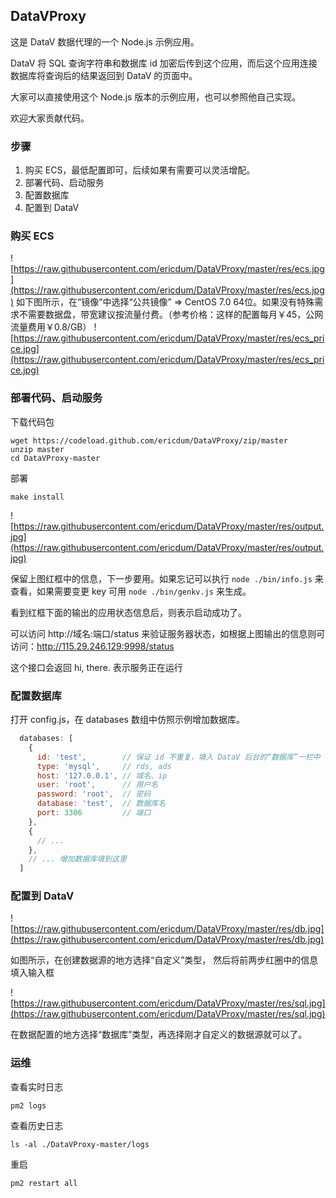## DataVProxy

这是 DataV 数据代理的一个 Node.js 示例应用。

DataV 将 SQL 查询字符串和数据库 id 加密后传到这个应用，而后这个应用连接数据库将查询后的结果返回到 DataV 的页面中。

大家可以直接使用这个 Node.js 版本的示例应用，也可以参照他自己实现。

欢迎大家贡献代码。

### 步骤

1. 购买 ECS，最低配置即可，后续如果有需要可以灵活增配。
2. 部署代码、启动服务
3. 配置数据库
4. 配置到 DataV

### 购买 ECS

![https://raw.githubusercontent.com/ericdum/DataVProxy/master/res/ecs.jpg](https://raw.githubusercontent.com/ericdum/DataVProxy/master/res/ecs.jpg)
如下图所示，在“镜像”中选择“公共镜像” => CentOS 7.0 64位。如果没有特殊需求不需要数据盘，带宽建议按流量付费。（参考价格：这样的配置每月￥45，公网流量费用￥0.8/GB）
![https://raw.githubusercontent.com/ericdum/DataVProxy/master/res/ecs_price.jpg](https://raw.githubusercontent.com/ericdum/DataVProxy/master/res/ecs_price.jpg)

### 部署代码、启动服务

下载代码包
```
wget https://codeload.github.com/ericdum/DataVProxy/zip/master
unzip master
cd DataVProxy-master
```

部署
```
make install
```
![https://raw.githubusercontent.com/ericdum/DataVProxy/master/res/output.jpg](https://raw.githubusercontent.com/ericdum/DataVProxy/master/res/output.jpg)

保留上图红框中的信息，下一步要用。如果忘记可以执行 `node ./bin/info.js` 来查看，如果需要变更 key 可用 `node ./bin/genkv.js` 来生成。

看到红框下面的输出的应用状态信息后，则表示启动成功了。

可以访问 http://域名:端口/status 来验证服务器状态，如根据上图输出的信息则可访问：http://115.29.246.129:9998/status

这个接口会返回 hi, there. 表示服务正在运行

### 配置数据库

打开 config.js，在 databases 数组中仿照示例增加数据库。

```javascript
  databases: [
    {
      id: 'test',        // 保证 id 不重复，填入 DataV 后台的“数据库”一栏中
      type: 'mysql',     // rds, ads
      host: '127.0.0.1', // 域名、ip
      user: 'root',      // 用户名
      password: 'root',  // 密码
      database: 'test',  // 数据库名
      port: 3306         // 端口
    },
    {
      // ... 
    },
    // ... 增加数据库填到这里
  ]
```

### 配置到 DataV

![https://raw.githubusercontent.com/ericdum/DataVProxy/master/res/db.jpg](https://raw.githubusercontent.com/ericdum/DataVProxy/master/res/db.jpg)

如图所示，在创建数据源的地方选择“自定义”类型，
然后将前两步红圈中的信息填入输入框

![https://raw.githubusercontent.com/ericdum/DataVProxy/master/res/sql.jpg](https://raw.githubusercontent.com/ericdum/DataVProxy/master/res/sql.jpg)

在数据配置的地方选择“数据库”类型，再选择刚才自定义的数据源就可以了。

### 运维

查看实时日志
```
pm2 logs
```

查看历史日志
```
ls -al ./DataVProxy-master/logs
```

重启
```
pm2 restart all
```
